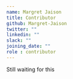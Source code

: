 ```yaml
---
name: Margret Jaison
title: Contributor
github: Margret-Jaison
twitter: ""
linkedin: ""
slack: ""
joining_date: ""
role : contributor
---
```


Still waiting for this
